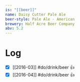 ```yaml
---
is: "[[beer]]"
name: Daisy Cutter Pale Ale
beer-style: Pale Ale - American
brewery: Half Acre Beer Company
abv: 5.2
---
```

# Log
- [x] [[2016-03]] #do/drink/beer 👍
- [x] [[2016-04]] #do/drink/beer 👍
